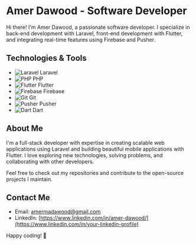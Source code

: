 # Amer Dawood - Software Developer

Hi there! I'm Amer Dawood, a passionate software developer. I specialize in back-end development with Laravel, front-end development with Flutter, and integrating real-time features using Firebase and Pusher.

## Technologies & Tools

- ![Laravel](https://img.shields.io/badge/-Laravel-FF2D20?style=flat&logo=laravel&logoColor=white) Laravel
- ![PHP](https://img.shields.io/badge/-PHP-777BB4?style=flat&logo=php&logoColor=white) PHP
- ![Flutter](https://img.shields.io/badge/-Flutter-02569B?style=flat&logo=flutter&logoColor=white) Flutter
- ![Firebase](https://img.shields.io/badge/-Firebase-FFCA28?style=flat&logo=firebase&logoColor=white) Firebase
- ![Git](https://img.shields.io/badge/-Git-F05032?style=flat&logo=git&logoColor=white) Git
- ![Pusher](https://img.shields.io/badge/-Pusher-7E2C24?style=flat&logo=pusher&logoColor=white) Pusher
- ![Dart](https://img.shields.io/badge/-Dart-0175C2?style=flat&logo=dart&logoColor=white) Dart

## About Me

I'm a full-stack developer with expertise in creating scalable web applications using Laravel and building beautiful mobile applications with Flutter. I love exploring new technologies, solving problems, and collaborating with other developers. 

Feel free to check out my repositories and contribute to the open-source projects I maintain.

## Contact Me

- Email: [amermadawood@gmail.com](mailto:your-email@example.com)
- LinkedIn: [https://www.linkedin.com/in/amer-dawood/](https://www.linkedin.com/in/your-linkedin-profile)

Happy coding! 🚀

